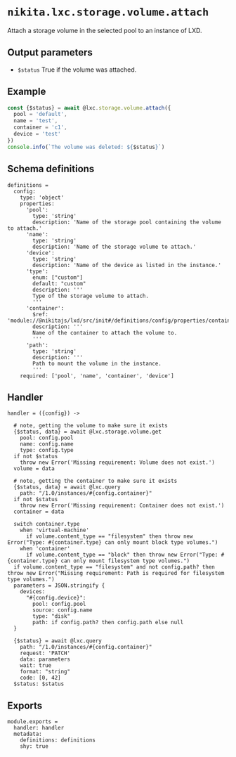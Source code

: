 
# `nikita.lxc.storage.volume.attach`

Attach a storage volume in the selected pool to an instance of LXD.

## Output parameters

* `$status`
  True if the volume was attached.

## Example

```js
const {$status} = await @lxc.storage.volume.attach({
  pool = 'default',
  name = 'test',
  container = 'c1',
  device = 'test'
})
console.info(`The volume was deleted: ${$status}`)
```

## Schema definitions

    definitions =
      config:
        type: 'object'
        properties:
          'pool':
            type: 'string'
            description: 'Name of the storage pool containing the volume to attach.'
          'name':
            type: 'string'
            description: 'Name of the storage volume to attach.'
          'device':
            type: 'string'
            description: 'Name of the device as listed in the instance.'
          'type':
            enum: ["custom"]
            default: "custom"
            description: '''
            Type of the storage volume to attach.
            '''
          'container':
            $ref: 'module://@nikitajs/lxd/src/init#/definitions/config/properties/container'
            description: '''
            Name of the container to attach the volume to.
            '''
          'path':
            type: 'string'
            description: '''
            Path to mount the volume in the instance.
            '''
        required: ['pool', 'name', 'container', 'device']

## Handler

    handler = ({config}) ->

      # note, getting the volume to make sure it exists
      {$status, data} = await @lxc.storage.volume.get
        pool: config.pool
        name: config.name
        type: config.type
      if not $status
        throw new Error('Missing requirement: Volume does not exist.')
      volume = data

      # note, getting the container to make sure it exists
      {$status, data} = await @lxc.query
        path: "/1.0/instances/#{config.container}"
      if not $status
        throw new Error('Missing requirement: Container does not exist.')
      container = data

      switch container.type
        when 'virtual-machine' 
          if volume.content_type == "filesystem" then throw new Error("Type: #{container.type} can only mount block type volumes.")
        when 'container' 
          if volume.content_type == "block" then throw new Error("Type: #{container.type} can only mount filesystem type volumes.")
      if volume.content_type == "filesystem" and not config.path? then throw new Error("Missing requirement: Path is required for filesystem type volumes.")
      parameters = JSON.stringify {
        devices:
          "#{config.device}":
            pool: config.pool
            source: config.name
            type: "disk"
            path: if config.path? then config.path else null
      }

      {$status} = await @lxc.query
        path: "/1.0/instances/#{config.container}"
        request: 'PATCH'
        data: parameters
        wait: true
        format: "string"
        code: [0, 42]
      $status: $status
      
## Exports

    module.exports =
      handler: handler
      metadata:
        definitions: definitions
        shy: true
